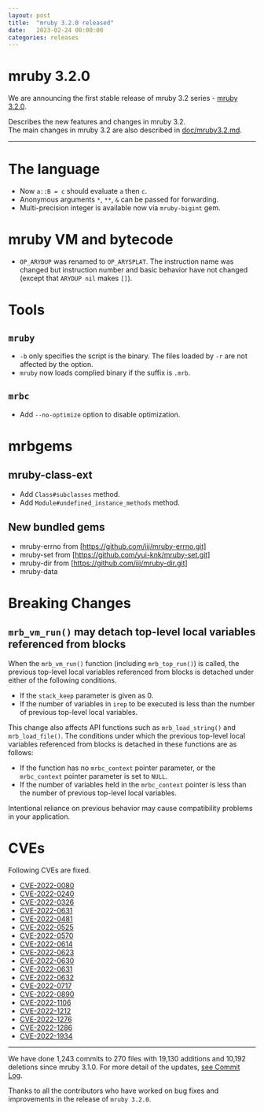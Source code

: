 ```yaml
---
layout: post
title:  "mruby 3.2.0 released"
date:   2023-02-24 00:00:00
categories: releases
---
```


# mruby 3.2.0

We are announcing the first stable release of mruby 3.2 series - [mruby 3.2.0](https://github.com/mruby/mruby/releases/tag/3.2.0).

Describes the new features and changes in mruby 3.2.  
The main changes in mruby 3.2 are also described in [doc/mruby3.2.md](https://github.com/mruby/mruby/blob/master/doc/mruby3.2.md).

---

# The language

- Now `a::B = c` should evaluate `a` then `c`.
- Anonymous arguments `*`, `**`, `&` can be passed for forwarding.
- Multi-precision integer is available now via `mruby-bigint` gem.

# mruby VM and bytecode

- `OP_ARYDUP` was renamed to `OP_ARYSPLAT`. The instruction name
  was changed but instruction number and basic behavior have not
  changed (except that `ARYDUP nil` makes `[]`).

# Tools

## `mruby`

- `-b` only specifies the script is the binary. The files loaded by `-r` are not affected by the option.
- `mruby` now loads complied binary if the suffix is `.mrb`.

## `mrbc`

- Add `--no-optimize` option to disable optimization.

# mrbgems

## mruby-class-ext

- Add `Class#subclasses` method.
- Add `Module#undefined_instance_methods` method.

## New bundled gems

- mruby-errno from [https://github.com/iij/mruby-errno.git]
- mruby-set from [https://github.com/yui-knk/mruby-set.git]
- mruby-dir from [https://github.com/iij/mruby-dir.git]
- mruby-data

# Breaking Changes

## `mrb_vm_run()` may detach top-level local variables referenced from blocks

When the `mrb_vm_run()` function (including `mrb_top_run()`) is called,
the previous top-level local variables referenced from blocks is detached under either of the following conditions.

- If the `stack_keep` parameter is given as 0.
- If the number of variables in `irep` to be executed is less than the number of previous top-level local variables.

This change also affects API functions such as `mrb_load_string()` and `mrb_load_file()`.
The conditions under which the previous top-level local variables referenced from blocks is detached in these functions are as follows:

- If the function has no `mrbc_context` pointer parameter, or the `mrbc_context` pointer parameter is set to `NULL`.
- If the number of variables held in the `mrbc_context` pointer is less than the number of previous top-level local variables.

Intentional reliance on previous behavior may cause compatibility problems in your application.

# CVEs

Following CVEs are fixed.

- [CVE-2022-0080](https://nvd.nist.gov/vuln/detail/CVE-2022-0080)
- [CVE-2022-0240](https://nvd.nist.gov/vuln/detail/CVE-2022-0240)
- [CVE-2022-0326](https://nvd.nist.gov/vuln/detail/CVE-2022-0326)
- [CVE-2022-0631](https://nvd.nist.gov/vuln/detail/CVE-2022-0631)
- [CVE-2022-0481](https://nvd.nist.gov/vuln/detail/CVE-2022-0481)
- [CVE-2022-0525](https://nvd.nist.gov/vuln/detail/CVE-2022-0525)
- [CVE-2022-0570](https://nvd.nist.gov/vuln/detail/CVE-2022-0570)
- [CVE-2022-0614](https://nvd.nist.gov/vuln/detail/CVE-2022-0614)
- [CVE-2022-0623](https://nvd.nist.gov/vuln/detail/CVE-2022-0623)
- [CVE-2022-0630](https://nvd.nist.gov/vuln/detail/CVE-2022-0630)
- [CVE-2022-0631](https://nvd.nist.gov/vuln/detail/CVE-2022-0631)
- [CVE-2022-0632](https://nvd.nist.gov/vuln/detail/CVE-2022-0632)
- [CVE-2022-0717](https://nvd.nist.gov/vuln/detail/CVE-2022-0717)
- [CVE-2022-0890](https://nvd.nist.gov/vuln/detail/CVE-2022-0890)
- [CVE-2022-1106](https://nvd.nist.gov/vuln/detail/CVE-2022-1106)
- [CVE-2022-1212](https://nvd.nist.gov/vuln/detail/CVE-2022-1212)
- [CVE-2022-1276](https://nvd.nist.gov/vuln/detail/CVE-2022-1276)
- [CVE-2022-1286](https://nvd.nist.gov/vuln/detail/CVE-2022-1286)
- [CVE-2022-1934](https://nvd.nist.gov/vuln/detail/CVE-2022-1934)

---

We have done 1,243 commits to 270 files with 19,130 additions and 10,192 deletions since mruby 3.1.0. For more detail of the updates, [see Commit Log](https://github.com/mruby/mruby/compare/3.1.0...3.2.0).

Thanks to all the contributors who have worked on bug fixes and improvements in the release of `mruby 3.2.0`.

